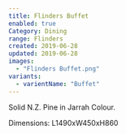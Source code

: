 ```yaml
---
title: Flinders Buffet
enabled: true
Category: Dining
range: Flinders
created: 2019-06-28
updated: 2019-06-28
images:
  - "Flinders Buffet.png"
variants:
  - varientName: "Buffet"
---
```

Solid N.Z. Pine in Jarrah Colour.

Dimensions:
  L1490xW450xH860